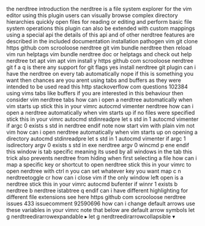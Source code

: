 the nerdtree introduction the nerdtree is a file system explorer for the vim editor using this plugin users can visually browse complex directory hierarchies quickly open files for reading or editing and perform basic file system operations this plugin can also be extended with custom mappings using a special api the details of this api and of other nerdtree features are described in the included documentation installation pathogen vim git clone https github com scrooloose nerdtree git vim bundle nerdtree then reload vim run helptags vim bundle nerdtree doc or helptags and check out help nerdtree txt apt vim apt vim install y https github com scrooloose nerdtree git f a q is there any support for git flags yes install nerdtree git plugin can i have the nerdtree on every tab automatically nope if this is something you want then chances are you arent using tabs and buffers as they were intended to be used read this http stackoverflow com questions 102384 using vims tabs like buffers if you are interested in this behaviour then consider vim nerdtree tabs how can i open a nerdtree automatically when vim starts up stick this in your vimrc autocmd vimenter nerdtree how can i open a nerdtree automatically when vim starts up if no files were specified stick this in your vimrc autocmd stdinreadpre let s std in 1 autocmd vimenter if argc 0 exists s std in nerdtree endif note now start vim with plain vim not vim how can i open nerdtree automatically when vim starts up on opening a directory autocmd stdinreadpre let s std in 1 autocmd vimenter if argc 1 isdirectory argv 0 exists s std in exe nerdtree argv 0 wincmd p ene endif this window is tab specific meaning its used by all windows in the tab this trick also prevents nerdtree from hiding when first selecting a file how can i map a specific key or shortcut to open nerdtree stick this in your vimrc to open nerdtree with ctrl n you can set whatever key you want map c n nerdtreetoggle cr how can i close vim if the only window left open is a nerdtree stick this in your vimrc autocmd bufenter if winnr 1 exists b nerdtree b nerdtree istabtree q endif can i have different highlighting for different file extensions see here https github com scrooloose nerdtree issues 433 issuecomment 92590696 how can i change default arrows use these variables in your vimrc note that below are default arrow symbols let g nerdtreedirarrowexpandable ▸ let g nerdtreedirarrowcollapsible ▾
